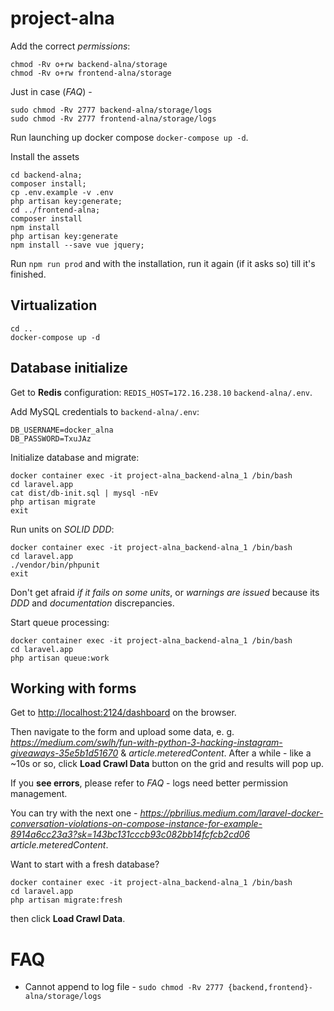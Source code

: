 # project-alna

Add the correct *permissions*:

```
chmod -Rv o+rw backend-alna/storage
chmod -Rv o+rw frontend-alna/storage
```

Just in case (*FAQ*) - 
```
sudo chmod -Rv 2777 backend-alna/storage/logs
sudo chmod -Rv 2777 frontend-alna/storage/logs
```

Run launching up docker compose `docker-compose up -d`.

Install the assets
```
cd backend-alna;
composer install;
cp .env.example -v .env
php artisan key:generate;
cd ../frontend-alna;
composer install
npm install
php artisan key:generate
npm install --save vue jquery;
```
Run `npm run prod` and with the installation, run it again (if it asks so) till it's finished.

## Virtualization

```
cd ..
docker-compose up -d
```

## Database initialize

Get to **Redis** configuration: `REDIS_HOST=172.16.238.10` `backend-alna/.env`. 

Add MySQL credentials to `backend-alna/.env`: 
```
DB_USERNAME=docker_alna
DB_PASSWORD=TxuJAz
```

Initialize database and migrate:
```
docker container exec -it project-alna_backend-alna_1 /bin/bash
cd laravel.app
cat dist/db-init.sql | mysql -nEv
php artisan migrate
exit
```

Run units on *SOLID DDD*:
```
docker container exec -it project-alna_backend-alna_1 /bin/bash
cd laravel.app
./vendor/bin/phpunit
exit
```

Don't get afraid *if it fails on some units*, or *warnings are issued* because its *DDD* and *documentation* discrepancies.

Start queue processing:
```
docker container exec -it project-alna_backend-alna_1 /bin/bash
cd laravel.app
php artisan queue:work
```

## Working with forms

Get to [http://localhost:2124/dashboard](Dashboard) on the browser.


Then navigate to the form and upload some data, e. g. *https://medium.com/swlh/fun-with-python-3-hacking-instagram-giveaways-35e5b1d51670*
& *article.meteredContent*. After a while - like a ~10s or so, click **Load Crawl Data** button on the grid and results will pop up.

If you **see errors**, please refer to *FAQ* - logs need better permission management.

You can try with the next one - *https://pbrilius.medium.com/laravel-docker-conversation-violations-on-compose-instance-for-example-8914a6cc23a3?sk=143bc131cccb93c082bb14fcfcb2cd06* *article.meteredContent*.

Want to start with a fresh database?

```shell
docker container exec -it project-alna_backend-alna_1 /bin/bash
cd laravel.app
php artisan migrate:fresh
```

then click **Load Crawl Data**.

# FAQ

* Cannot append to log file - `sudo chmod -Rv 2777 {backend,frontend}-alna/storage/logs`
